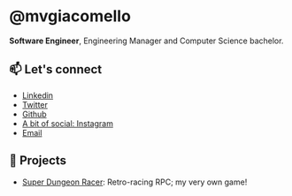 # @mvgiacomello

**Software Engineer**, Engineering Manager and Computer Science bachelor.

## 📫️ Let's connect

- [Linkedin](https://www.linkedin.com/in/mvgiacomello/)
- [Twitter](https://twitter.com/mvgiacomello)
- [Github](https://github.com/mvgiacomello)
- [A bit of social: Instagram](https://www.instagram.com/mvgiacomello/)
- [Email](mailto:mvgiacomello@gmail.com)

## 🥼 Projects

- [Super Dungeon Racer](https://superdungeonracer.com/): Retro-racing RPC; my very own game!
